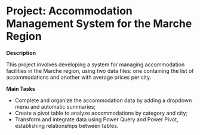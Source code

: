 # Project: Accommodation Management System for the Marche Region

**Description**

This project involves developing a system for managing accommodation facilities in the Marche region, using two data files: one containing the list of accommodations and another with average prices per city.

**Main Tasks**

- Complete and organize the accommodation data by adding a dropdown menu and automatic summaries;
- Create a pivot table to analyze accommodations by category and city;
- Transform and integrate data using Power Query and Power Pivot, establishing relationships between tables.
